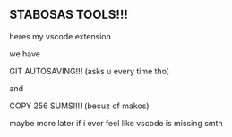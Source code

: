 ## STABOSAS TOOLS!!!

heres my vscode extension 

we have

GIT AUTOSAVING!!! (asks u every time tho)

and

COPY 256 SUMS!!!! (becuz of makos)

maybe more later if i ever feel like vscode is missing smth